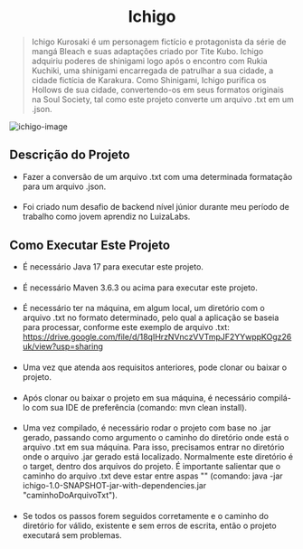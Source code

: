 <h1 align="center">Ichigo</h1>

> Ichigo Kurosaki é um personagem fictício e protagonista da série de mangá Bleach e suas adaptações criado por Tite Kubo. Ichigo adquiriu poderes de shinigami logo após o encontro com Rukia Kuchiki, uma shinigami encarregada de patrulhar a sua cidade, a cidade fictícia de Karakura. Como Shinigami, Ichigo purifica os Hollows de sua cidade, convertendo-os em seus formatos originais na Soul Society, tal como este projeto converte um arquivo .txt em um .json.

<img alt="ichigo-image" src="https://i.pinimg.com/originals/b8/fb/4c/b8fb4c35f15dc340ed63accb39f6875e.jpg">

## Descrição do Projeto
* Fazer a conversão de um arquivo .txt com uma determinada formatação para um arquivo .json.
####
* Foi criado num desafio de backend nível júnior durante meu período de trabalho como jovem aprendiz no LuizaLabs.

## Como Executar Este Projeto
* É necessário Java 17 para executar este projeto.
####
* É necessário Maven 3.6.3 ou acima para executar este projeto.
####
* É necessário ter na máquina, em algum local, um diretório com o arquivo .txt no formato determinado, pelo qual a aplicação se baseia para processar, conforme este exemplo de arquivo .txt: https://drive.google.com/file/d/18qIHrzNVnczVVTmpJF2YYwppKOgz26uk/view?usp=sharing
####
* Uma vez que atenda aos requisitos anteriores, pode clonar ou baixar o projeto.
####
* Após clonar ou baixar o projeto em sua máquina, é necessário compilá-lo com sua IDE de preferência (comando: mvn clean install). 
####
* Uma vez compilado, é necessário rodar o projeto com base no .jar gerado, passando como argumento o caminho do diretório onde está o arquivo .txt em sua máquina.
Para isso, precisamos entrar no diretório onde o arquivo .jar gerado está localizado. Normalmente este diretório é o target, dentro dos arquivos do projeto. É importante salientar que o caminho do arquivo .txt deve estar entre aspas "" (comando: java -jar ichigo-1.0-SNAPSHOT-jar-with-dependencies.jar "caminhoDoArquivoTxt").
####
* Se todos os passos forem seguidos corretamente e o caminho do diretório for válido, existente e sem erros de escrita, então o projeto executará sem problemas.


